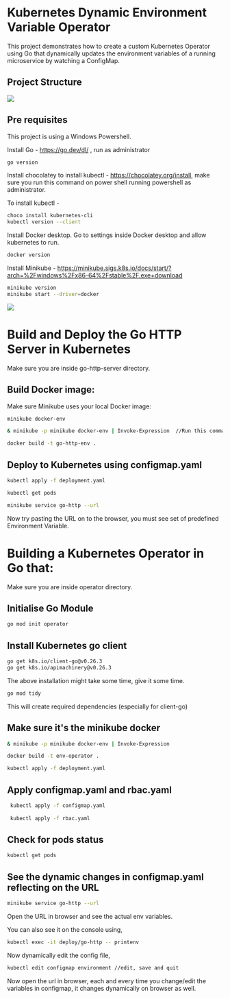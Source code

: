 # Kubernetes Dynamic Environment Variable Operator

This project demonstrates how to create a custom Kubernetes Operator using Go that dynamically updates the environment variables of a running microservice by watching a ConfigMap.

## Project Structure

<img src="images/DirectoryStructure.png">

## Pre requisites

This project is using a Windows Powershell.

Install Go - https://go.dev/dl/ , run as administrator

```bash
go version
```
Install chocolatey to install kubectl - https://chocolatey.org/install, make sure you run this command on power shell running powershell as administrator. 

To install kubectl - 

```bash
choco install kubernetes-cli
kubectl version --client
```

Install Docker desktop. Go to settings inside Docker desktop and allow kubernetes to run.

```bash
docker version
```

Install Minikube - https://minikube.sigs.k8s.io/docs/start/?arch=%2Fwindows%2Fx86-64%2Fstable%2F.exe+download

```bash
minikube version
minikube start --driver=docker
```
<img src="images/PrerequisiteFlow.png">

# Build and Deploy the Go HTTP Server in Kubernetes

Make sure you are inside go-http-server directory.

## Build Docker image:

Make sure Minikube uses your local Docker image:

```bash
minikube docker-env

& minikube -p minikube docker-env | Invoke-Expression  //Run this command to ensure you're inside Minikube's Docker context:

docker build -t go-http-env .
```
## Deploy to Kubernetes using configmap.yaml

```bash
kubectl apply -f deployment.yaml

kubectl get pods

minikube service go-http --url

```

Now try pasting the URL on to the browser, you must see set of predefined Environment Variable.

# Building a Kubernetes Operator in Go that:

Make sure you are inside operator directory.

## Initialise Go Module

```bash
go mod init operator
```

## Install Kubernetes go client

```bash
go get k8s.io/client-go@v0.26.3
go get k8s.io/apimachinery@v0.26.3
```
The above installation might take some time, give it some time.

```bash 
go mod tidy
```

This will create required dependencies (especially for client-go)

## Make sure it's the minikube docker

```bash
& minikube -p minikube docker-env | Invoke-Expression

docker build -t env-operator .

kubectl apply -f deployment.yaml
```

## Apply  configmap.yaml and rbac.yaml

```bash
 kubectl apply -f configmap.yaml
 
 kubectl apply -f rbac.yaml
```

## Check for pods status

```bash
kubectl get pods
```
## See the dynamic changes in configmap.yaml reflecting on the URL

```bash
minikube service go-http --url
```

Open the URL in browser and see the actual env variables.

You can also see it on the console using, 

```bash
kubectl exec -it deploy/go-http -- printenv
```

Now dynamically edit the config file, 

```bash
kubectl edit configmap environment //edit, save and quit
```

Now open the url in browser, each and every time you change/edit the variables in configmap, it changes dynamically on browser as well. 

